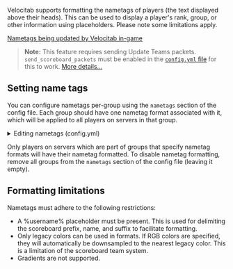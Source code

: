 Velocitab supports formatting the nametags of players (the text displayed above their heads). This can be used to display a player's rank, group, or other information using placeholders. Please note some limitations apply.

[Nametags being updated by Velocitab in-game](https://raw.githubusercontent.com/WiIIiam278/Velocitab/master/images/nametags.png)

> **Note:** This feature requires sending Update Teams packets. `send_scoreboard_packets` must be enabled in the [`config.yml` file](config-file) for this to work. [More details...](sorting#compatibility-issues)

## Setting name tags
You can configure nametags per-group using the `nametags` section of the config file. Each group should have one nametag format associated with it, which will be applied to all players on servers in that group.

<details>
<summary>Editing nametags (config.yml)</summary>

```yaml
# Nametag(s) to display above players' heads for each server group. Set to empty to disable.
# Nametag formats must contain a %username%. Docs: https://william278.net/docs/velocitab/nametags
nametags:
  default: '&f%prefix%%username%&f%suffix%'

# (...)

# Whether to send scoreboard teams packets. Required for player list sorting and nametag formatting.
# Turn this off if you're using scoreboard teams on backend servers.
send_scoreboard_packets: true
```
</details>

Only players on servers which are part of groups that specify nametag formats will have their nametag formatted. To disable nametag formatting, remove all groups from the `nametags` section of the config file (leaving it empty).

## Formatting limitations
Nametags must adhere to the following restrictions:
* A %username% placeholder must be present. This is used for delimiting the scoreboard prefix, name, and suffix to facilitate formatting.
* Only legacy colors can be used in formats. If RGB colors are specified, they will automatically be downsampled to the nearest legacy color. This is a limitation of the scoreboard team system.
* Gradients are not supported.